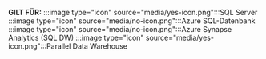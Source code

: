 <Token>**GILT FÜR:** :::image type="icon" source="media/yes-icon.png":::SQL Server :::image type="icon" source="media/no-icon.png":::Azure SQL-Datenbank :::image type="icon" source="media/no-icon.png":::Azure Synapse Analytics (SQL DW) :::image type="icon" source="media/yes-icon.png":::Parallel Data Warehouse</Token>
